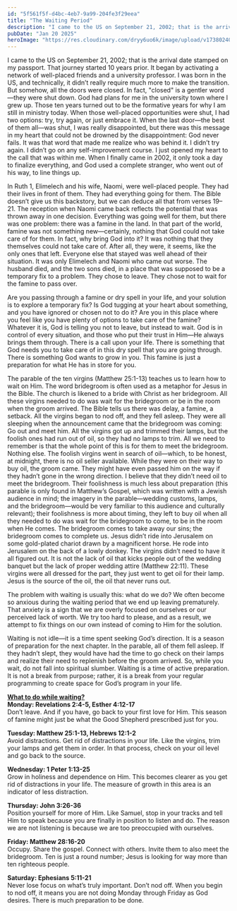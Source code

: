 ```yaml
---
id: "5f561f5f-d4bc-4eb7-9a99-204fe3f29eea"
title: "The Waiting Period"
description: "I came to the US on September 21, 2002; that is the arrival date stamped on my passport. That journey started 10 years prior. It began by activating a network of well-placed friends and a university professor. I was born in the US, and technically, it didn’t really require much more to make the transition. But somehow, all the doors were closed."
pubDate: "Jan 20 2025"
heroImage: "https://res.cloudinary.com/dryy6uo6k/image/upload/v1738024048/river_br4wne.jpg"
---
```


I came to the US on September 21, 2002; that is the arrival date stamped on my passport. That journey started 10 years prior. It began by activating a network of well-placed friends and a university professor. I was born in the US, and technically, it didn’t really require much more to make the transition. But somehow, all the doors were closed. In fact, "closed" is a gentler word—they were shut down. God had plans for me in the university town where I grew up. Those ten years turned out to be the formative years for why I am still in ministry today. When those well-placed opportunities were shut, I had two options: try, try again, or just embrace it. When the last door—the best of them all—was shut, I was really disappointed, but there was this message in my heart that could not be drowned by the disappointment: God never fails. It was that word that made me realize who was behind it. I didn’t try again. I didn’t go on any self-improvement course. I just opened my heart to the call that was within me. When I finally came in 2002, it only took a day to finalize everything, and God used a complete stranger, who went out of his way, to line things up.

In Ruth 1, Elimelech and his wife, Naomi, were well-placed people. They had their lives in front of them. They had everything going for them. The Bible doesn’t give us this backstory, but we can deduce all that from verses 19–21. The reception when Naomi came back reflects the potential that was thrown away in one decision. Everything was going well for them, but there was one problem: there was a famine in the land. In that part of the world, famine was not something new—certainly, nothing that God could not take care of for them. In fact, why bring God into it? It was nothing that they themselves could not take care of. After all, they were, it seems, like the only ones that left. Everyone else that stayed was well ahead of their situation. It was only Elimelech and Naomi who came out worse. The husband died, and the two sons died, in a place that was supposed to be a temporary fix to a problem. They chose to leave. They chose not to wait for the famine to pass over.

Are you passing through a famine or dry spell in your life, and your solution is to explore a temporary fix? Is God tugging at your heart about something, and you have ignored or chosen not to do it? Are you in this place where you feel like you have plenty of options to take care of the famine? Whatever it is, God is telling you not to leave, but instead to wait. God is in control of every situation, and those who put their trust in Him—He always brings them through. There is a call upon your life. There is something that God needs you to take care of in this dry spell that you are going through. There is something God wants to grow in you. This famine is just a preparation for what He has in store for you.

The parable of the ten virgins (Matthew 25:1-13) teaches us to learn how to wait on Him. The word bridegroom is often used as a metaphor for Jesus in the Bible. The church is likened to a bride with Christ as her bridegroom. All these virgins needed to do was wait for the bridegroom or be in the room when the groom arrived. The Bible tells us there was delay, a famine, a setback. All the virgins began to nod off, and they fell asleep. They were all sleeping when the announcement came that the bridegroom was coming: Go out and meet him. All the virgins got up and trimmed their lamps, but the foolish ones had run out of oil, so they had no lamps to trim. All we need to remember is that the whole point of this is for them to meet the bridegroom. Nothing else. The foolish virgins went in search of oil—which, to be honest, at midnight, there is no oil seller available. While they were on their way to buy oil, the groom came. They might have even passed him on the way if they hadn’t gone in the wrong direction. I believe that they didn’t need oil to meet the bridegroom. Their foolishness is much less about preparation (this parable is only found in Matthew’s Gospel, which was written with a Jewish audience in mind; the imagery in the parable—wedding customs, lamps, and the bridegroom—would be very familiar to this audience and culturally relevant); their foolishness is more about timing, they left to buy oil when all they needed to do was wait for the bridegroom to come, to be in the room when He comes. The bridegroom comes to take away our sins; the bridegroom comes to complete us. Jesus didn’t ride into Jerusalem on some gold-plated chariot drawn by a magnificent horse. He rode into Jerusalem on the back of a lowly donkey. The virgins didn’t need to have it all figured out. It is not the lack of oil that kicks people out of the wedding banquet but the lack of proper wedding attire (Matthew 22:11). These virgins were all dressed for the part, they just went to get oil for their lamp. Jesus is the source of the oil, the oil that never runs out.

The problem with waiting is usually this: what do we do? We often become so anxious during the waiting period that we end up leaving prematurely. That anxiety is a sign that we are overly focused on ourselves or our perceived lack of worth. We try too hard to please, and as a result, we attempt to fix things on our own instead of coming to Him for the solution.

Waiting is not idle—it is a time spent seeking God’s direction. It is a season of preparation for the next chapter. In the parable, all of them fell asleep. If they hadn’t slept, they would have had the time to go check on their lamps and realize their need to replenish before the groom arrived. So, while you wait, do not fall into spiritual slumber. Waiting is a time of active preparation. It is not a break from purpose; rather, it is a break from your regular programming to create space for God’s program in your life.

**<u>What to do while waiting?</u>**<br />
**Monday: Revelations 2:4-5, Esther 4:12-17**<br />
Don’t leave. And if you have, go back to your first love for Him. This season of famine might just be what the Good Shepherd prescribed just for you.

**Tuesday: Matthew 25:1-13, Hebrews 12:1-2**<br />
Avoid distractions. Get rid of distractions in your life. Like the virgins, trim your lamps and get them in order. In that process, check on your oil level and go back to the source.

**Wednesday: 1 Peter 1:13-25**<br />
Grow in holiness and dependence on Him. This becomes clearer as you get rid of distractions in your life. The measure of growth in this area is an indicator of less distraction.

**Thursday: John 3:26-36**<br />
Position yourself for more of Him. Like Samuel, stop in your tracks and tell Him to speak because you are finally in position to listen and do. The reason we are not listening is because we are too preoccupied with ourselves.

**Friday: Matthew 28:16-20**<br />
Occupy. Share the gospel. Connect with others. Invite them to also meet the bridegroom. Ten is just a round number; Jesus is looking for way more than ten righteous people.

**Saturday: Ephesians 5:11-21**<br />
Never lose focus on what’s truly important. Don’t nod off. When you begin to nod off, it means you are not doing Monday through Friday as God desires. There is much preparation to be done.
